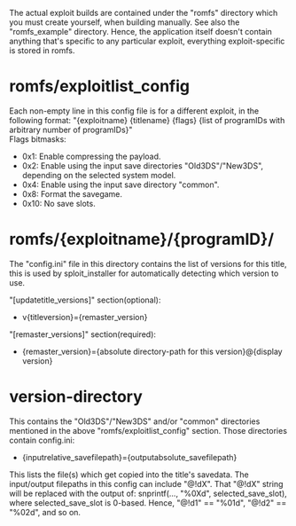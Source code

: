 The actual exploit builds are contained under the "romfs" directory which you must create yourself, when building manually. See also the "romfs_example" directory. Hence, the application itself doesn't contain anything that's specific to any particular exploit, everything exploit-specific is stored in romfs.

# romfs/exploitlist_config
Each non-empty line in this config file is for a different exploit, in the following format: "{exploitname} {titlename} {flags} {list of programIDs with arbitrary number of programIDs}"  
Flags bitmasks:
* 0x1: Enable compressing the payload.
* 0x2: Enable using the input save directories "Old3DS"/"New3DS", depending on the selected system model.
* 0x4: Enable using the input save directory "common".
* 0x8: Format the savegame.
* 0x10: No save slots.

# romfs/{exploitname}/{programID}/
The "config.ini" file in this directory contains the list of versions for this title, this is used by sploit_installer for automatically detecting which version to use.  

"[updatetitle_versions]" section(optional):
* v{titleversion}={remaster_version}

"[remaster_versions]" section(required):
* {remaster_version}={absolute directory-path for this version}@{display version}

# version-directory
This contains the "Old3DS"/"New3DS" and/or "common" directories mentioned in the above "romfs/exploitlist_config" section. Those directories contain config.ini:
* {inputrelative_savefilepath}={outputabsolute_savefilepath}

This lists the file(s) which get copied into the title's savedata. The input/output filepaths in this config can include "@!dX". That "@!dX" string will be replaced with the output of: snprintf(..., "%0Xd", selected_save_slot), where selected_save_slot is 0-based. Hence, "@!d1" == "%01d", "@!d2" == "%02d", and so on.

